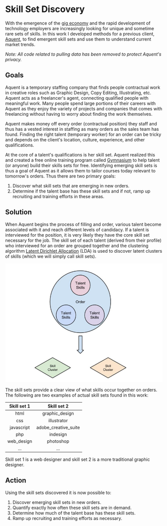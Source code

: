 # Skill Set Discovery
With the emergence of the [gig economy](http://www.economist.com/news/finance-and-economics/21693261-new-report-reveals-scale-and-purpose-app-based-earnings-smooth-operators) and the rapid development of technology employers are increasingly looking for unique and sometime rare sets of skills. In this work I developed methods for a previous client, [Aquent](https://aquent.com/), to find emergent skill sets and use them to understand current market trends.

*Note: All code related to pulling data has been removed to protect Aquent's privacy.*

## Goals
Aquent is a temporary staffing company that finds people contractual work in creative roles such as Graphic Design, Copy Editing, Illustrating, etc. Aquent acts as a freelancer's agent, connecting qualified people with meaningful work. Many people spend large portions of their careers with Aquent as they enjoy the variety of projects and companies that comes with freelancing without having to worry about finding the work themselves. 

Aquent makes money off every order (contractual position) they staff and thus has a vested interest in staffing as many orders as the sales team has found. Finding the right talent (temporary worker) for an order can be tricky and depends on the client's location, culture, experience, and other qualifications. 

At the core of a talent's qualifications is her skill set. Aquent realized this and created a free online training program called [Gymnasium](https://thegymnasium.com/) to help talent (or anyone) build their skills sets for free. Identifying emerging skill sets is thus a goal of Aquent as it allows them to tailor courses today relevant to tomorrow's orders. Thus there are two primary goals:

1. Discover what skill sets that are emerging in new orders.
2. Determine if the talent base has these skill sets and if not, ramp up recruiting and training efforts in these areas.

## Solution
When Aquent begins the process of filling and order, various talent become associated with it and reach different levels of candidacy. If a talent is interviewed for the position, it is very likely they have the core skill set necessary for the job. The skill set of each talent (derived from their profile) who interviewed for an order are grouped together and the clustering algorithm <a href="https://en.wikipedia.org/wiki/Latent_Dirichlet_allocation">Latent Dirichlet Allocation</a> (LDA) is used to discover latent clusters of skills (which we will simply call skill sets).

![Clustering Skills](https://github.com/cfusting/cfusting.github.io/blob/master/img/portfolio/skillsegments-free.jpg)

The skill sets provide a clear view of what skills occur together on orders. The following are two examples of actual skill sets found in this work:

|Skill set 1|Skill set 2|
|:-------------:|:-------------:|
|html           |graphic_design |
|css            |illustrator    |
|javascript     |adobe_creative_suite|
|php            |indesign       |
|web_design     |photoshop      |
|...            |...            |

Skill set 1 is a web designer and skill set 2 is a more traditional graphic designer. 

## Action
Using the skill sets discovered it is now possible to:

1. Discover emerging skill sets in new orders.
2. Quantify exactly how often these skill sets are in demand.
3. Determine how much of the talent base has these skill sets.
4. Ramp up recruiting and training efforts as necessary.


